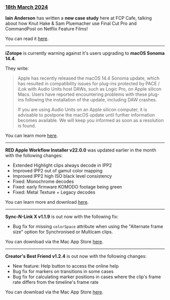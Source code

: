 ### [18th March 2024](/news/20240318)

**Iain Anderson** has written a **new case study** here at FCP Cafe, talking about how Knut Hake & Sam Pluemacher use Final Cut Pro and CommandPost on Netflix Feature Films!

You can read it [here](/case-studies/sixty-minutes/).

---

**iZotope** is currently warning against it's users upgrading to **macOS Sonoma 14.4**.

They write:

> Apple has recently released the macOS 14.4 Sonoma update, which has resulted in compatibility issues for plug-ins protected by PACE / iLok with Audio Units host DAWs, such as Logic Pro, on Apple silicon Macs. Users have reported encountering problems with these plug-ins following the installation of the update, including DAW crashes.
>
> If you are using Audio Units on an Apple silicon computer, it is advisable to postpone the macOS update until further information becomes available. We will keep you informed as soon as a resolution is found.

You can learn more [here](https://support.izotope.com/hc/en-us/articles/17519558551581-Issues-with-macOS-14-4-Sonoma).

---

**RED Apple Workflow Installer v22.0.0** was updated earlier in the month with the following changes:

- Extended Highlight clips always decode in IPP2
- Improved IPP2 out of gamut color mapping
- Improved IPP2 high ISO black level consistency
- Fixed: Monochrome decodes
- Fixed: early firmware KOMODO footage being green
- Fixed: Metal Texture + Legacy decodes

You can learn more and download [here](https://www.red.com/download/red-apple-workflow-installer).

---

**Sync-N-Link X v1.1.9** is out now with the following fix:

- Bug fix for missing `colorSpace` attribute when using the "Alternate frame size" option for Synchronised or Multicam clips.

You can download via the Mac App Store [here](https://apps.apple.com/au/app/sync-n-link-x/id517599985?mt=12).

---

**Creator's Best Friend v1.2.4** is out now with the following changes:

- New feature: Help button to access the online help
- Bug fix for markers on transitions in some cases
- Bug fix for calculating marker positions in cases where the clip's frame rate differs from the timeline's frame rate

You can download via the Mac App Store [here](https://apps.apple.com/au/app/creators-best-friend/id1524172135?mt=12).